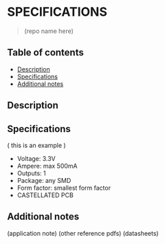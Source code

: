# SPECIFICATIONS
> (repo name here)

## Table of contents
* [Description](#description)
* [Specifications](#specifications)
* [Additional notes](#additional-notes)

## Description


## Specifications
( this is an example )
* Voltage: 3.3V
* Ampere: max 500mA
* Outputs: 1
* Package: any SMD
* Form factor: smallest form factor
* CASTELLATED PCB


## Additional notes
(application note)
(other reference pdfs)
(datasheets)
